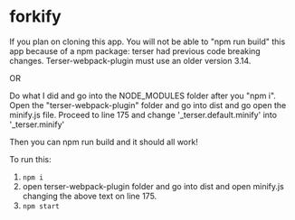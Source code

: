 # forkify
If you plan on cloning this app. You will not be able to "npm run build" this app because of a npm package: terser had previous code breaking changes. Terser-webpack-plugin must use an older version 3.14.

OR

Do what I did and go into the NODE_MODULES folder after you "npm i". Open the "terser-webpack-plugin" folder and go into dist and go open the minify.js file. Proceed to line 175 and change '_terser.default.minify' into '_terser.minify'

Then you can npm run build and it should all work!


To run this:
1. `npm i`
2. open terser-webpack-plugin folder and go into dist and open minify.js changing the above text on line 175.
3. `npm start`
